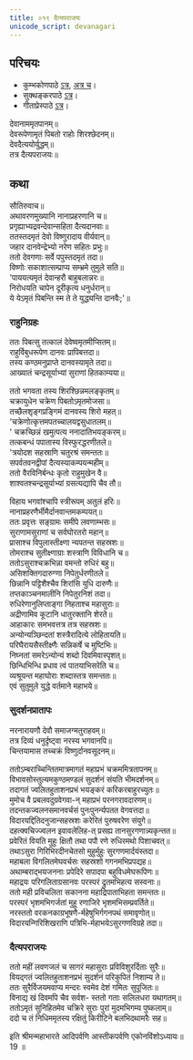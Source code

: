 ```yaml
---
title: ०१९ दैत्यपराजयः
unicode_script: devanagari
---
```


## परिचयः
- कुम्भकोणपाठे [ऽत्र](https://archive.org/details/mahAbhArata-kumbhakoNam/page/n369), [अत्र च](https://sanskritdocuments.org/mirrors/mahabharata/mbhK/mahabharata-k-01-sa.html)।
- सुक्थङ्करपाठे [ऽत्र](http://bombay.indology.info/mahabharata/text/UD/MBh01.txt)।
- गीताप्रेस्पाठे [ऽत्र](https://archive.org/stream/mahabharata01ramauoft#page/564/mode/2up)।

देवानाममृतपानम्॥  
देवरूपेणामृतं पिबतो राहोः शिरश्छेदनम्॥  
देवदैत्ययोर्युद्धम्॥  
तत्र दैत्यपराजयः॥  

## कथा

सौतिरुवाच॥  
अथावरणमुख्यानि नानाप्रहरणानि च॥  
प्रगृह्याभ्यद्रवन्देवान्सहिता दैत्यदानवाः॥  
ततस्तदमृतं देवो विष्णुरादाय वीर्यवान्॥  
जहार दानवेन्द्रेभ्यो नरेण सहितः प्रभुः॥  
ततो देवगणाः सर्वे पपुस्तदमृतं तदा॥  
विष्णोः सकाशात्सम्प्राप्य सम्भ्रमे तुमुले सति॥  
'पाययत्यमृतं देवान्हरौ बाहुबलान्नरः॥  
निरोधयति चापेन दूरीकृत्य धनुर्धरान्॥  
ये येऽमृतं पिबन्ति स्म ते ते युद्ध्यन्ति दानवैः;'॥  

### राहुनिग्रहः
ततः पिबत्सु तत्कालं देवेष्वमृतमीप्सितम्॥  
राहुर्विबुधरूपेण दानवः प्रापिबत्तदा॥  
तस्य कण्ठमनुप्राप्ते दानवस्यामृते तदा॥  
आख्यातं चन्द्रसूर्याभ्यां सुराणां हितकाम्यया॥  

ततो भगवता तस्य शिरश्छिन्नमलङ्कृतम्॥  
चक्रायुधेन चक्रेण पिबतोऽमृतमोजसा॥  
तच्छैलशृङ्गप्रङ्गिमं दानवस्य शिरो महत्॥  
'चक्रेणोत्कृत्तमपतच्चालयद्वसुधातलम्॥  
' चक्रच्छिन्नं खमुत्पत्य ननादातिभयङ्करम्॥  
तत्कबन्धं पपातास्य विस्फुरद्धरणीतले॥  
'त्रयोदश सहस्राणि चतुरश्रं समन्ततः॥  
सपर्वतवनद्वीपां दैत्यस्याकम्पयन्महीम्॥  
ततो वैरविनिर्बन्धः कृतो राहुमुखेन वै॥  
शाश्वतश्चन्द्रसूर्याभ्यां ग्रसत्यद्यापि चैव तौ॥  

विहाय भगवांश्चापि स्त्रीरूपम् अतुलं हरिः॥  
नानाप्रहरणैर्भीमैर्दानवान्तमकम्पयत्॥  
ततः प्रवृत्तः सङ्ग्रामः समीपे लवणाम्भसः॥  
सुराणामसुराणां च सर्वघोरतरो महान्॥  
प्रासाश्च विपुलास्तीक्ष्णा न्यपतन्त सहस्रशः॥  
तोमराश्च सुतीक्ष्णाग्राः शस्त्राणि विविधानि च॥  
ततोऽसुराश्चक्रभिन्ना वमन्तो रुधिरं बहु॥  
असिशक्तिगदारुग्णा निपेतुर्धरणीतले॥  
छिन्नानि पट्टिशैश्चैव शिरांसि युधि दारुणैः॥  
तप्तकाञ्चनमालीनि निपेतुरनिशं तदा॥  
रुधिरेणानुलिप्ताङ्गा निहताश्च महासुराः॥  
अद्रीणामिव कूटानि धातुरक्तानि शेरते॥  
आहाकारः समभवत्तत्र तत्र सहस्रशः॥  
अन्योन्यञ्छिन्दतां शस्त्रैरादित्ये लोहितायति॥  
परिघैरायसैस्तीक्ष्णैः सन्निकर्षे च मुष्टिभिः॥  
निघ्नतां समरेऽन्योन्यं शब्दो दिवमिवास्पृशत्॥  
छिन्धिभिन्धि प्रधाव त्वं पातयाभिसरेति च॥  
व्यश्रूयन्त महाघोराः शब्दास्तत्र समन्ततः॥  
एवं सुतुमुले युद्धे वर्तमाने महाभये॥  

### सुदर्शनप्रातापः
नरनारायणौ देवौ समाजग्मतुराहवम्॥  
तत्र दिव्यं धनुर्दृष्ट्वा नरस्य भगवानपि॥  
चिन्तयामास तच्चक्रं विष्णुर्दानवसूदनम्॥  

ततोऽम्बराच्चिन्तितमात्रमागतं महाप्रभं चक्रममित्रतापनम्॥  
विभावसोस्तुल्यमकुण्ठमण्डलं सुदर्शनं संयति भीमदर्शनम्॥  
तदागतं ज्वलितहुताशनप्रभं भयङ्करं करिकरबाहुरच्युतः॥  
मुमोच वै प्रबलवदुग्रवेगवा\-न् महाप्रभं परनगरावदारणम्॥  
तदन्तकज्वलनसमानवर्चसं पुनःपुनर्न्यपतत वेगवत्तदा॥  
विदारयद्दितिदनुजान्सहस्रशः करेरितं पुरुषवरेण संयुगे॥  
दहत्क्वचिज्ज्वलन इवावलेलिह\-त् प्रसह्य तानसुरगणान्न्यकृन्तत॥  
प्रवेरितं वियति मुहुः क्षितौ तथा पपौ रणे रुधिरमथो पिशाचवत्॥  
तथाऽसुरा गिरिभिरदीनचेतसो मुहुर्मुहुः सुरगणमार्दयंस्तदा॥  
महाबला विगलितमेघवर्चसः सहस्रशो गगनमभिप्रपद्यह॥  
अथाम्बराद्भयजननाः प्रपेदिरे सपादपा बहुविधमेघरूपिणः॥  
महाद्रयः परिगलिताग्रसानवः परस्परं द्रुतमभिहत्य सस्वनाः॥  
ततो मही प्रविचलिता सकानना महाद्रिपाताभिहता समन्ततः॥  
परस्परं भृशमभिगर्जतां मुहू रणाजिरे भृशमभिसम्प्रवर्तिते॥  
नरस्ततो वरकनकाग्रभूषणै\-र्महेषुभिर्गगनपथं समावृणोत्॥  
विदारयन्गिरिशिखराणि पत्रिभि\-र्महाभयेऽसुरगणविग्रहे तदा॥  

### दैत्यपराजयः
ततो महीं लवणजलं च सागरं महासुराः प्रविविशुरर्दिताः सुरैः॥  
वियद्गतं ज्वलितहुताशनप्रभं सुदर्शनं परिकुपितं निशाम्य ते॥  
ततः सुरैर्विजयमवाप्य मन्दरः स्वमेव देशं गमितः सुपूजितः॥  
विनाद्य खं दिवमपि चैव सर्वश\- स्ततो गताः सलिलधरा यथागतम्॥  
ततोऽमृतं सुनिहितमेव चक्रिरे सुराः पुरां मुदमभिगम्य पुष्कलाम्॥  
ददो च तं निधिममृतस्य रक्षितुं किरीटिने बलभिदथामरैः सह॥  

इति श्रीमन्महाभारते आदिपर्वणि आस्तीकपर्वणि एकोनविंशोऽध्यायः॥  
19 ॥  
